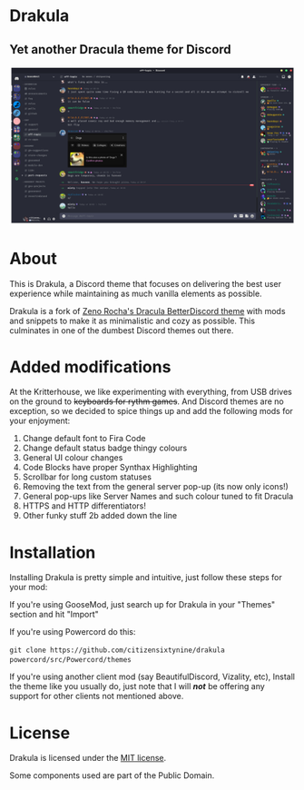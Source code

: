 # Drakula
## Yet another Dracula theme for Discord

![Picture taken with Powercord and some plugins](/ast/FrontPage-v2.png "Drakula 2.0")

# About
This is Drakula, a Discord theme that focuses on delivering the best user experience while maintaining as much vanilla elements as possible.

Drakula is a fork of [Zeno Rocha's Dracula BetterDiscord theme](https://github.com/dracula/betterdiscord) with mods and snippets to make it as minimalistic and cozy as possible. This culminates in one of the dumbest Discord themes out there. 

# Added modifications
At the Kritterhouse, we like experimenting with everything, from USB drives on the ground to ~~keyboards for rythm games~~.
And Discord themes are no exception, so we decided to spice things up and add the following mods for your enjoyment:

1. Change default font to Fira Code
2. Change default status badge thingy colours
3. General UI colour changes
4. Code Blocks have proper Synthax Highlighting
5. Scrollbar for long custom statuses
6. Removing the text from the general server pop-up (its now only icons!)
7. General pop-ups like Server Names and such colour tuned to fit Dracula
8. HTTPS and HTTP differentiators!
8. Other funky stuff 2b added down the line

# Installation

Installing Drakula is pretty simple and intuitive, just follow these steps for your mod:

If you're using GooseMod, just search up for Drakula in your "Themes" section and hit "Import"

If you're using Powercord do this:

```git clone https://github.com/citizensixtynine/drakula powercord/src/Powercord/themes```

If you're using another client mod (say BeautifulDiscord, Vizality, etc), Install the theme like you usually do, just note that I will ***not*** be offering any support for other clients not mentioned above.

# License
Drakula is licensed under the [MIT license](https://mit-license.org).

Some components used are part of the Public Domain.
